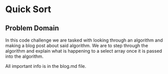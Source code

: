 # Quick Sort

## Problem Domain

In this code challenge we are tasked with looking through an algorithm and making a blog post about said algorithm. We are to step through the algorithm and explain what is happening to a select array once it is passed into the algorithm.

All important info is in the blog.md file.
